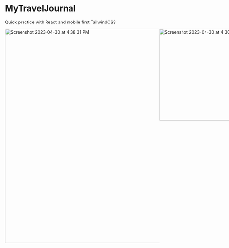 # MyTravelJournal
Quick practice with React and mobile first TailwindCSS <br>
<div style="display: flex; flex-direction: row;">
<img width="700" alt="Screenshot 2023-04-30 at 4 38 31 PM" src="https://user-images.githubusercontent.com/56811780/235358957-1fa7cb13-85c4-4d92-9b05-3560c032f550.png">
<img width="300" alt="Screenshot 2023-04-30 at 4 30 50 PM" src="https://user-images.githubusercontent.com/56811780/235358594-1f31dccf-8d56-4944-8434-afed3b481596.png">

</div>
